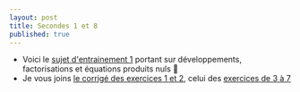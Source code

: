 ```yaml
---
layout: post
title: Secondes 1 et 8
published: true
---
```


* Voici le [sujet d'entrainement 1](https://github.com/raveluz/raveluz.github.io/blob/master/pdf/ent1.dev.fact.seconde.pdf) portant sur développements, factorisations et équations produits nuls :mrs_claus:
* Je vous joins [le corrigé des exercices 1 et 2](https://github.com/raveluz/raveluz.github.io/blob/master/pdf/Correction.ex1_2.Seconde.pdf), celui des [exercices de 3 à 7](https://github.com/raveluz/raveluz.github.io/blob/master/pdf/Correction.ex3_7.Seconde.pdf)


